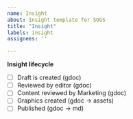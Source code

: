 ```yaml
---
name: Insight
about: Insight template for SOGS
title: "Insight"
labels: insight
assignees: ''

---
```


**Insight lifecycle**

- [ ] Draft is created (gdoc)
- [ ] Reviewed by editor (gdoc)
- [ ] Content reviewed by Marketing (gdoc)
- [ ] Graphics created (gdoc -> assets)
- [ ] Published (gdoc -> md)
